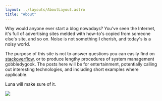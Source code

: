 ```yaml
---
layout: ../layouts/AboutLayout.astro
title: "About"
---
```

Why would anyone ever start a blog nowadays? You've seen the Internet, it's full of
advertising sites melded with how-to's copied from someone else's site, and so on.
Noise is not something I cherish, and today's is a noisy world.

The purpose of this site is not to answer questions you can easily find on
[stackoverflow](https://stackoverflow.com), or to produce lengthy procedures
of system management gobbledygook. The posts here will be for entertainment,
potentially calling out interesting technologies, and including short examples
where applicable.

Luna will make sure of it.

<image src="/blog/assets/72f6bd2f-4e61-42bf-92bf-53d9fbb5280b.jpg" />